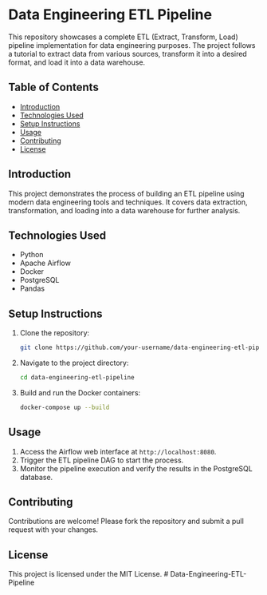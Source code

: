 
# Data Engineering ETL Pipeline

This repository showcases a complete ETL (Extract, Transform, Load) pipeline implementation for data engineering purposes. The project follows a tutorial to extract data from various sources, transform it into a desired format, and load it into a data warehouse.

## Table of Contents
- [Introduction](#introduction)
- [Technologies Used](#technologies-used)
- [Setup Instructions](#setup-instructions)
- [Usage](#usage)
- [Contributing](#contributing)
- [License](#license)

## Introduction
This project demonstrates the process of building an ETL pipeline using modern data engineering tools and techniques. It covers data extraction, transformation, and loading into a data warehouse for further analysis.

## Technologies Used
- Python
- Apache Airflow
- Docker
- PostgreSQL
- Pandas

## Setup Instructions
1. Clone the repository:
   ```bash
   git clone https://github.com/your-username/data-engineering-etl-pipeline.git
   ```
2. Navigate to the project directory:
   ```bash
   cd data-engineering-etl-pipeline
   ```
3. Build and run the Docker containers:
   ```bash
   docker-compose up --build
   ```

## Usage
1. Access the Airflow web interface at `http://localhost:8080`.
2. Trigger the ETL pipeline DAG to start the process.
3. Monitor the pipeline execution and verify the results in the PostgreSQL database.

## Contributing
Contributions are welcome! Please fork the repository and submit a pull request with your changes.

## License
This project is licensed under the MIT License.
#   D a t a - E n g i n e e r i n g - E T L - P i p e l i n e  
 